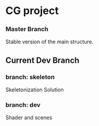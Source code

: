 # CG project
### Master Branch
Stable version of the main structure.
## Current Dev Branch
### branch: skeleton
Skeletonization Solution
### branch: dev
Shader and scenes
